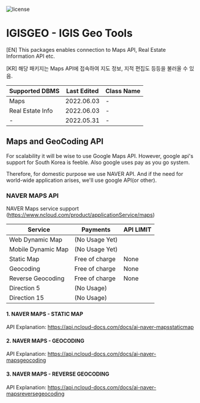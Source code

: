 ![license](https://img.shields.io/github/license/SKKUGoon/goServer)

# IGISGEO - IGIS Geo Tools 

<p>

[EN] This packages enables connection to Maps API, Real Estate Information API etc.


[KR] 해당 패키지는 Maps API에 접속하여 지도 정보, 지적 편집도 등등을 불러올 수 있음. 

</p>


| Supported DBMS   | Last Edited | Class Name |
|------------------|-------------|------------|
| Maps             | 2022.06.03  | -          |
| Real Estate Info | 2022.06.03  | -          |
| -                | 2022.05.31  | -          |  


## Maps and GeoCoding API

<p>

For scalability it will be wise to use Google Maps API.
However, google api's support for South Korea is feeble.
Also google uses pay as you go system. 

Therefore, for domestic purpose we use NAVER API. 
And if the need for world-wide application arises, we'll use google API(or other).


</p>

### NAVER MAPS API

<p>

NAVER Maps service support (https://www.ncloud.com/product/applicationService/maps)

</p>

| Service            | Payments       | API LIMIT |
|--------------------|----------------|-----------|
| Web Dynamic Map    | (No Usage Yet) |           |
| Mobile Dynamic Map | (No Usage Yet) |           |
| Static Map         | Free of charge | None      |
| Geocoding          | Free of charge | None      |
| Reverse Geocoding  | Free of charge | None      |
| Direction 5        | (No Usage)     |           |
| Direction 15       | (No Usage)     |           |


#### 1. NAVER MAPS - STATIC MAP

<p>

API Explanation: https://api.ncloud-docs.com/docs/ai-naver-mapsstaticmap

</p>


#### 2. NAVER MAPS - GEOCODING

<p>

API Explanation: https://api.ncloud-docs.com/docs/ai-naver-mapsgeocoding

</p>


#### 3. NAVER MAPS - REVERSE GEOCODING

<p>

API Explanation: https://api.ncloud-docs.com/docs/ai-naver-mapsreversegeocoding

</p>
